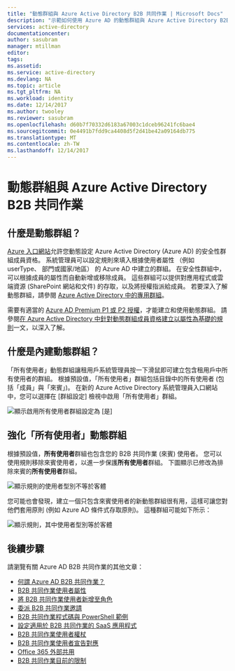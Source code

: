 ```yaml
---
title: "動態群組與 Azure Active Directory B2B 共同作業 | Microsoft Docs"
description: "示範如何使用 Azure AD 的動態群組與 Azure Active Directory B2B 共同作業"
services: active-directory
documentationcenter: 
author: sasubram
manager: mtillman
editor: 
tags: 
ms.assetid: 
ms.service: active-directory
ms.devlang: NA
ms.topic: article
ms.tgt_pltfrm: NA
ms.workload: identity
ms.date: 12/14/2017
ms.author: twooley
ms.reviewer: sasubram
ms.openlocfilehash: d60b7f70332d6183a67003c1dceb96241fc6bae4
ms.sourcegitcommit: 0e4491b7fdd9ca4408d5f2d41be42a09164db775
ms.translationtype: MT
ms.contentlocale: zh-TW
ms.lasthandoff: 12/14/2017
---
```

# <a name="dynamic-groups-and-azure-active-directory-b2b-collaboration"></a>動態群組與 Azure Active Directory B2B 共同作業

## <a name="what-are-dynamic-groups"></a>什麼是動態群組？
[Azure 入口網站](https://portal.azure.com)允許您動態設定 Azure Active Directory (Azure AD) 的安全性群組成員資格。 系統管理員可以設定規則來填入根據使用者屬性 （例如 userType、 部門或國家/地區） 的 Azure AD 中建立的群組。 在安全性群組中，可以根據成員的屬性而自動新增或移除成員。 這些群組可以提供對應用程式或雲端資源 (SharePoint 網站和文件) 的存取，以及將授權指派給成員。 若要深入了解動態群組，請參閱 [Azure Active Directory 中的專用群組](active-directory-accessmanagement-dedicated-groups.md)。

需要有適當的 [Azure AD Premium P1 或 P2 授權](https://azure.microsoft.com/pricing/details/active-directory/)，才能建立和使用動態群組。 請參閱[在 Azure Active Directory 中針對動態群組成員資格建立以屬性為基礎的規則](active-directory-groups-dynamic-membership-azure-portal.md)一文，以深入了解。

## <a name="what-are-the-built-in-dynamic-groups"></a>什麼是內建動態群組？
「所有使用者」動態群組讓租用戶系統管理員按一下滑鼠即可建立包含租用戶中所有使用者的群組。 根據預設值，「所有使用者」群組包括目錄中的所有使用者 (包括「成員」與「來賓」)。
在新的 Azure Active Directory 系統管理員入口網站中，您可以選擇在 [群組設定] 檢視中啟用「所有使用者」群組。

![顯示啟用所有使用者群組設定為 [是]](media/active-directory-b2b-dynamic-groups/enable-all-users-group.png)

## <a name="hardening-the-all-users-dynamic-group"></a>強化「所有使用者」動態群組
根據預設值，**所有使用者**群組也包含您的 B2B 共同作業 (來賓) 使用者。 您可以使用規則移除來賓使用者，以進一步保護**所有使用者**群組。 下圖顯示已修改為排除來賓的**所有使用者**群組。

![顯示規則的使用者型別不等於客體](media/active-directory-b2b-dynamic-groups/exclude-guest-users.png)

您可能也會發現，建立一個只包含來賓使用者的新動態群組很有用，這樣可讓您對他們套用原則 (例如 Azure AD 條件式存取原則)。
這種群組可能如下所示：

![顯示規則，其中使用者型別等於客體](media/active-directory-b2b-dynamic-groups/only-guest-users.png)

## <a name="next-steps"></a>後續步驟

請瀏覽有關 Azure AD B2B 共同作業的其他文章：

* [何謂 Azure AD B2B 共同作業？](active-directory-b2b-what-is-azure-ad-b2b.md)
* [B2B 共同作業使用者屬性](active-directory-b2b-user-properties.md)
* [將 B2B 共同作業使用者新增至角色](active-directory-b2b-add-guest-to-role.md)
* [委派 B2B 共同作業邀請](active-directory-b2b-delegate-invitations.md)
* [B2B 共同作業程式碼與 PowerShell 範例](active-directory-b2b-code-samples.md)
* [設定適用於 B2B 共同作業的 SaaS 應用程式](active-directory-b2b-configure-saas-apps.md)
* [B2B 共同作業使用者權杖](active-directory-b2b-user-token.md)
* [B2B 共同作業使用者宣告對應](active-directory-b2b-claims-mapping.md)
* [Office 365 外部共用](active-directory-b2b-o365-external-user.md)
* [B2B 共同作業目前的限制](active-directory-b2b-current-limitations.md)
